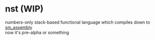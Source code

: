 # nst (WIP)

numbers-only stack-based functional language which compiles down to <a href="https://github.com/Eldyj/sm">sm_assembly</a><br/>
now it's pre-alpha or something
